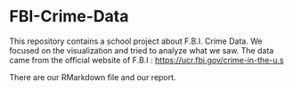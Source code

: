 # FBI-Crime-Data

This repository contains a school project about F.B.I. Crime Data. We focused on the visualization and tried to analyze what we saw. The data came from the official website of F.B.I : <html> https://ucr.fbi.gov/crime-in-the-u.s  

There are our RMarkdown file and our report.
